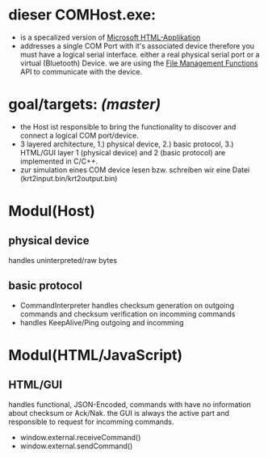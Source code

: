 # dieser COMHost.exe:
- is a specalized version of [Microsoft HTML-Applikation](https://de.wikipedia.org/wiki/HTML-Applikation)
- addresses a single COM Port with it's associated device
  therefore you must have a logical serial interface. either a real physical serial port or a virtual (Bluetooth) Device.
  we are using the [File Management Functions](https://msdn.microsoft.com/en-us/library/windows/desktop/aa364232(v=vs.85).aspx) API to communicate with the device.

# goal/targets: _(master)_
- the Host ist responsible to bring the functionality to discover and connect a logical COM port/device.
- 3 layered architecture, 1.) physical device, 2.) basic protocol, 3.) HTML/GUI
  layer 1 (physical device) and 2 (basic protocol) are implemented in C/C++.
- zur simulation eines COM device lesen bzw. schreiben wir eine Datei (krt2input.bin/krt2output.bin)

# Modul(Host)
## physical device
handles uninterpreted/raw bytes

## basic protocol
- CommandInterpreter handles checksum generation on outgoing commands and checksum verification on incomming commands
- handles KeepAlive/Ping outgoing and incomming

# Modul(HTML/JavaScript)
## HTML/GUI
handles functional, JSON-Encoded, commands with have no information about checksum or Ack/Nak.
the GUI is always the active part and responsible to request for incomming commands.
- window.external.receiveCommand()
- window.external.sendCommand()
